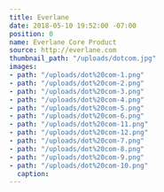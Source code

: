 ```yaml
---
title: Everlane
date: 2018-05-10 19:52:00 -07:00
position: 0
name: Everlane Core Product
source: http://everlane.com
thumbnail_path: "/uploads/dotcom.jpg"
images:
- path: "/uploads/dot%20com-1.png"
- path: "/uploads/dot%20com-2.png"
- path: "/uploads/dot%20com-3.png"
- path: "/uploads/dot%20com-4.png"
- path: "/uploads/dot%20com-5.png"
- path: "/uploads/dot%20com-6.png"
- path: "/uploads/dot%20com-11.png"
- path: "/uploads/dot%20com-12.png"
- path: "/uploads/dot%20com-7.png"
- path: "/uploads/dot%20com-8.png"
- path: "/uploads/dot%20com-9.png"
- path: "/uploads/dot%20com-10.png"
  caption: 
---
```



